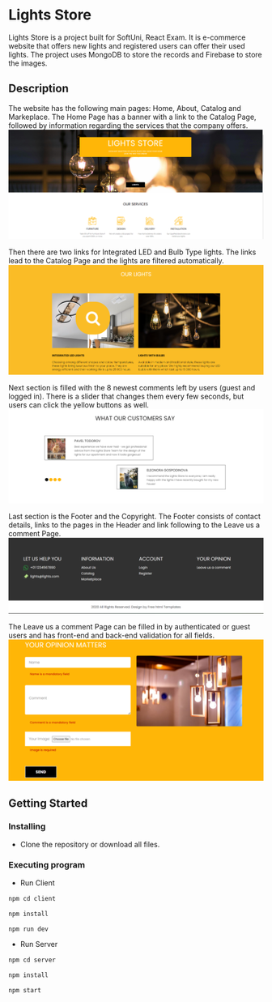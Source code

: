 # Lights Store

Lights Store is a project built for SoftUni, React Exam. It is e-commerce website that offers new lights and registered users can offer their used lights. The project uses MongoDB to store the records and Firebase to store the images.

## Description

The website has the following main pages: Home, About, Catalog and Markeplace. 
The Home Page has a banner with a link to the Catalog Page, followed by information regarding the services that the company offers. 
![Alt text](images-readme/home-services.png)

Then there are two links for Integrated LED and Bulb Type lights. The links lead to the Catalog Page and the lights are filtered automatically. 
![Alt text](images-readme/our-lights.png)

Next section is filled with the 8 newest comments left by users (guest and logged in). There is a slider that changes them every few seconds, but users can click the yellow buttons as well.
![Alt text](images-readme/comments.png)

Last section is the Footer and the Copyright. The Footer consists of contact details, links to the pages in the Header and link following to the Leave us a comment Page.
![Alt text](images-readme/footer-copyright.png)

The Leave us a comment Page can be filled in by authenticated or guest users and has front-end and back-end validation for all fields. 
![Alt text](images-readme/leave-us-comment.png)

## Getting Started

### Installing

* Clone the repository or download all files.

### Executing program
* Run Client
```
npm cd client
```
```
npm install
```
```
npm run dev
```

* Run Server
```
npm cd server
```
```
npm install
```
```
npm start
```
